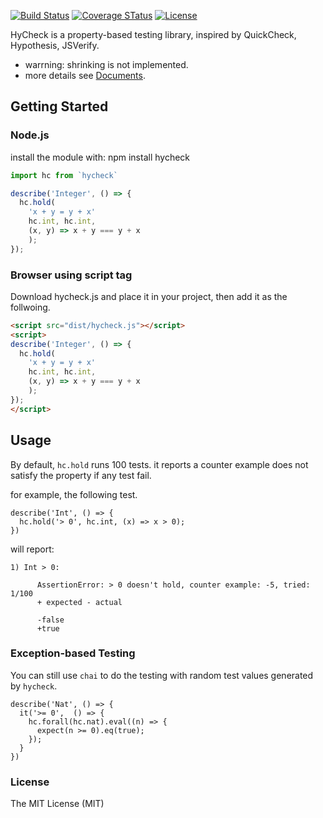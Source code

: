 [![Build Status](https://travis-ci.org/hychen/hycheck.svg?branch=master)](https://travis-ci.org/hycheck/hycheck)
[![Coverage STatus](https://coveralls.io/repos/github/hychen/hycheck/badge.svg?branch=master)](https://coveralls.io/github/hychen/hycheck?branch=master)
[![License](http://img.shields.io/:license-mit-blue.svg)](http://badges.mit-license.org/)

HyCheck is a property-based testing library, inspired by QuickCheck, Hypothesis, JSVerify.

- warrning: shrinking is not implemented.
- more details see [Documents](http://hychen.me/hycheck/index.html).

## Getting Started

### Node.js

install the module with: npm install hycheck 

```javascript
import hc from `hycheck`

describe('Integer', () => {
  hc.hold(
    'x + y = y + x'
    hc.int, hc.int,
    (x, y) => x + y === y + x
    );
});
```

### Browser using script tag

Download hycheck.js and place it in your project, then add it as the follwoing.

```html
<script src="dist/hycheck.js"></script>
<script>
describe('Integer', () => {
  hc.hold(
    'x + y = y + x'
    hc.int, hc.int,
    (x, y) => x + y === y + x
    );
});
</script>
```

## Usage

By default, `hc.hold` runs 100 tests. it reports a counter example does not satisfy the property 
if any test fail.

for example, the following test.

```
describe('Int', () => {
  hc.hold('> 0', hc.int, (x) => x > 0);
})
```

will report:

```
1) Int > 0:

      AssertionError: > 0 doesn't hold, counter example: -5, tried: 1/100
      + expected - actual

      -false
      +true
```

### Exception-based Testing

You can still use `chai` to do the testing with random test values 
generated by `hycheck`.

```
describe('Nat', () => {
  it('>= 0',  () => {
    hc.forall(hc.nat).eval((n) => {
      expect(n >= 0).eq(true);
    });
  }
})
```

### License

The MIT License (MIT)
